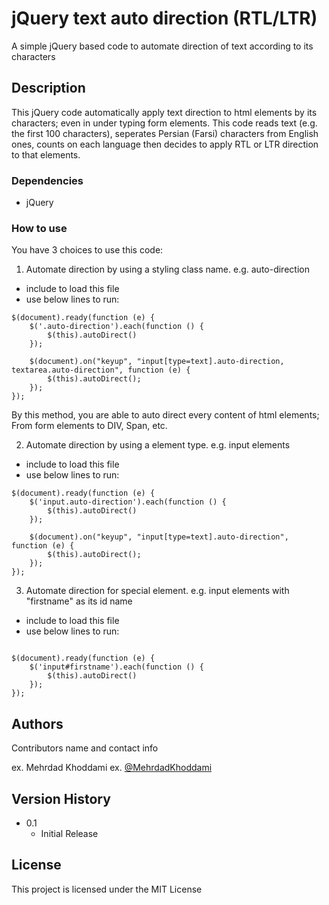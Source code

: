 # jQuery text auto direction (RTL/LTR)
A simple jQuery based code to automate direction of text according to its characters

## Description

This jQuery code automatically apply text direction to html elements by its characters; even in under typing form elements. This code reads text (e.g. the first 100 characters), seperates Persian (Farsi) characters from English ones, counts on each language then decides to apply RTL or LTR direction to that elements.

### Dependencies

* jQuery


### How to use
You have 3 choices to use this code:
1. Automate direction by using a styling class name. e.g. auto-direction
* include to load this file 
* use below lines to run:
```
$(document).ready(function (e) {
	$('.auto-direction').each(function () {
		$(this).autoDirect()
	});

	$(document).on("keyup", "input[type=text].auto-direction, textarea.auto-direction", function (e) {
		$(this).autoDirect();
	});
});
```
By this method, you are able to auto direct every content of html elements; From form elements to DIV, Span, etc.


2. Automate direction by using a element type. e.g. input elements
* include to load this file 
* use below lines to run:
```
$(document).ready(function (e) {
	$('input.auto-direction').each(function () {
		$(this).autoDirect()
	});

	$(document).on("keyup", "input[type=text].auto-direction", function (e) {
		$(this).autoDirect();
	});
});
```


3. Automate direction for special element. e.g. input elements with "firstname" as its id name
* include to load this file 
* use below lines to run:
```

$(document).ready(function (e) {
	$('input#firstname').each(function () {
		$(this).autoDirect()
	});
});
```


## Authors

Contributors name and contact info

ex. Mehrdad Khoddami
ex. [@MehrdadKhoddami](https://twitter.com/mehrdadkhoddami)

## Version History

* 0.1
    * Initial Release

## License

This project is licensed under the MIT License
